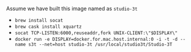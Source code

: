 Assume we have built this image named as `studio-3t`

* `brew install socat`
* `brew cask install xquartz`
* `socat TCP-LISTEN:6000,reuseaddr,fork UNIX-CLIENT:\"$DISPLAY\"`
* `docker run -e DISPLAY=docker.for.mac.host.internal:0 -i -t -d --name s3t --net=host studio-3t /usr/local/studio3t/Studio-3T`

